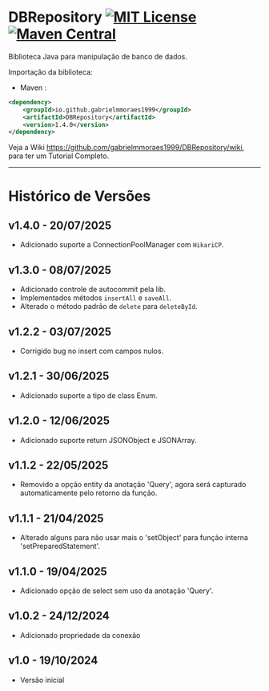 # DBRepository [![MIT License](https://img.shields.io/github/license/gabrielmmoraes1999/DBRepository.svg) ](https://github.com/gabrielmmoraes1999/DBRepository/blob/main/LICENSE) [![Maven Central](https://img.shields.io/maven-central/v/io.github.gabrielmmoraes1999/DBRepository.svg?label=Maven%20Central)](https://central.sonatype.com/artifact/io.github.gabrielmmoraes1999/DBRepository)
Biblioteca Java para manipulação de banco de dados.

Importação da biblioteca:
- Maven :
```xml
<dependency>
    <groupId>io.github.gabrielmmoraes1999</groupId>
    <artifactId>DBRepository</artifactId>
    <version>1.4.0</version>
</dependency>
```

Veja a Wiki https://github.com/gabrielmmoraes1999/DBRepository/wiki, para ter um Tutorial Completo.

________________________________________________________________________________________________

# Histórico de Versões

## v1.4.0 - 20/07/2025
- Adicionado suporte a ConnectionPoolManager com `HikariCP`.

## v1.3.0 - 08/07/2025
- Adicionado controle de autocommit pela lib.
- Implementados métodos `insertAll` e `saveAll`.
- Alterado o método padrão de `delete` para `deleteById`.

## v1.2.2 - 03/07/2025
- Corrigido bug no insert com campos nulos.

## v1.2.1 - 30/06/2025
- Adicionado suporte a tipo de class Enum.

## v1.2.0 - 12/06/2025
- Adicionado suporte return JSONObject e JSONArray.

## v1.1.2 - 22/05/2025
- Removido a opção entity da anotação 'Query', agora será capturado automaticamente pelo retorno da função.

## v1.1.1 - 21/04/2025
- Alterado alguns para não usar mais o 'setObject' para função interna 'setPreparedStatement'.

## v1.1.0 - 19/04/2025
- Adicionado opção de select sem uso da anotação 'Query'.

## v1.0.2 - 24/12/2024
- Adicionado propriedade da conexão

## v1.0 - 19/10/2024
- Versão inicial
